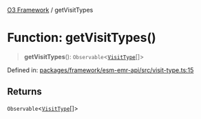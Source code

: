 [O3 Framework](../API.md) / getVisitTypes

# Function: getVisitTypes()

> **getVisitTypes**(): `Observable`\<[`VisitType`](../interfaces/VisitType.md)[]\>

Defined in: [packages/framework/esm-emr-api/src/visit-type.ts:15](https://github.com/openmrs/openmrs-esm-core/blob/85cde3ce59cd3d29230c98040a3f53525e808725/packages/framework/esm-emr-api/src/visit-type.ts#L15)

## Returns

`Observable`\<[`VisitType`](../interfaces/VisitType.md)[]\>
